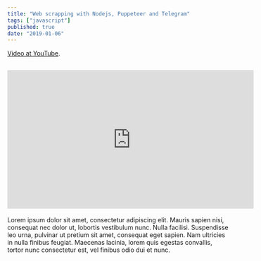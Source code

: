 ```yaml
---
title: "Web scrapping with Nodejs, Puppeteer and Telegram"
tags: ["javascript"]
published: true
date: "2019-01-06"
---
```


[Video at YouTube](https://youtu.be/bo-9_tHEGs4). <br>

## <iframe width="560" height="315" src="https://www.youtube.com/embed/bo-9_tHEGs4" title="YouTube video player" frameborder="0" allow="accelerometer; autoplay; clipboard-write; encrypted-media; gyroscope; picture-in-picture" allowfullscreen></iframe>

Lorem ipsum dolor sit amet, consectetur adipiscing elit. Mauris sapien nisi, consequat nec dolor ut, lobortis vestibulum nunc. Nulla facilisi. Suspendisse leo urna, pulvinar ut pretium sit amet, consequat eget sapien. Nam ultricies in nulla finibus feugiat. Maecenas lacinia, lorem quis egestas convallis, tortor nunc consectetur est, vel finibus odio dui et nunc.
